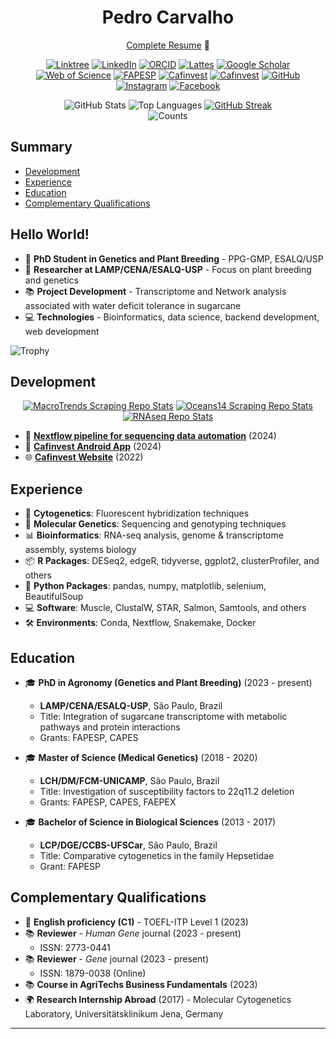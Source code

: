 <h1 align="center"><strong>Pedro Carvalho</strong></h1>
<p align="center"><a href="https://cafinvest.com.br/resume.php">Complete Resume</a> 🚀</p>
<p align="center">
  <a href="https://linktr.ee/carvalhopc"><img src="https://img.shields.io/badge/Linktree-000000?style=for-the-badge&logo=linktree&logoColor=white" alt="Linktree" /></a>
  <a href="https://www.linkedin.com/in/pedro-cristov%C3%A3o-carvalho-95369a11a/"><img src="https://img.shields.io/badge/LinkedIn-0A66C2?style=for-the-badge&logo=linkedin&logoColor=white" alt="LinkedIn" /></a>
  <a href="https://orcid.org/0000-0001-9242-6911"><img src="https://img.shields.io/badge/ORCID-A6CE39?style=for-the-badge&logo=orcid&logoColor=white" alt="ORCID" /></a>
  <a href="http://lattes.cnpq.br/9205414728529150"><img src="https://img.shields.io/badge/CNPq_Lattes-00A3E0?style=for-the-badge&logo=google-scholar&logoColor=white" alt="Lattes" /></a>
  <a href="https://scholar.google.com.br/citations?user=yLqiI_sAAAAJ"><img src="https://img.shields.io/badge/Google_Scholar-4285F4?style=for-the-badge&logo=googlescholar&logoColor=white" alt="Google Scholar" /></a>
  <a href="http://www.webofscience.com/wos/author/record/HGV-0907-2022"><img src="https://img.shields.io/badge/Web_of_Science-0066B2?style=for-the-badge&logo=webofscience&logoColor=white" alt="Web of Science" /></a>
  <a href="https://bv.fapesp.br/pt/pesquisador/689457"><img src="https://img.shields.io/badge/FAPESP-FF6A00?style=for-the-badge&logo=fapesp&logoColor=white" alt="FAPESP" /></a>
  <a href="https://play.google.com/store/apps/details?id=app.cafinvest"><img src="https://img.shields.io/badge/Cafinvest-0A62FF?style=for-the-badge&logo=google-play&logoColor=white" alt="Cafinvest" /></a>
  <a href="https://cafinvest.com.br/"><img src="https://img.shields.io/badge/Cafinvest-ffd480?style=for-the-badge&logo=coffee&logoColor=white" alt="Cafinvest" /></a>
  <a href="https://github.com/capuccino26"><img src="https://img.shields.io/badge/GitHub-181717?style=for-the-badge&logo=github&logoColor=white" alt="GitHub" /></a>
  <a href="https://instagram.com/pedrocczz"><img src="https://img.shields.io/badge/Instagram-E4405F?style=for-the-badge&logo=instagram&logoColor=white" alt="Instagram" /></a>
  <a href="https://www.facebook.com/pedro.c.carvalho.3/"><img src="https://img.shields.io/badge/Facebook-1877F2?style=for-the-badge&logo=facebook&logoColor=white" alt="Facebook" /></a>
</p>
<p align="center">
  <img src="https://github-readme-stats.vercel.app/api?username=capuccino26&show_icons=true&hide_title=true&theme=dark" alt="GitHub Stats">
  <img src="https://github-readme-stats.vercel.app/api/top-langs/?username=capuccino26&theme=dark&layout=compact" alt="Top Languages">
  <a href="https://git.io/streak-stats"><img src="https://streak-stats.demolab.com?user=capuccino26&theme=transparent&mode=weekly&card_width=150&card_height=90&hide_current_streak=true&hide_longest_streak=true" alt="GitHub Streak" /></a>
  <br><img src="https://api.visitorbadge.io/api/VisitorHit?user=capuccino26&repo=github-visitors-badge&countColor=black" alt="Counts">
</p>

## Summary
- [Development](#development)
- [Experience](#experience)
- [Education](#education)
- [Complementary Qualifications](#complementary-qualifications)

## Hello World!

- 🧬 **PhD Student in Genetics and Plant Breeding** - PPG-GMP, ESALQ/USP  
- 🌱 **Researcher at LAMP/CENA/ESALQ-USP** - Focus on plant breeding and genetics  
- 📚 **Project Development** - Transcriptome and Network analysis associated with water deficit tolerance in sugarcane
- 💻 **Technologies** - Bioinformatics, data science, backend development, web development
<p align="left">
  <img src="https://github-profile-trophy.vercel.app/?username=capuccino26&rank=A&theme=onestar" alt="Trophy"><br>
</p>

## Development
<p align="center">
  <a href="https://github.com/capuccino26/MacroTrends-Scraping"><img src="https://github-readme-stats.vercel.app/api/pin/?username=capuccino26&repo=MacroTrends-Scraping&theme=dark" alt="MacroTrends Scraping Repo Stats"></a>
  <a href="https://github.com/capuccino26/RNAseq"><img src="https://github-readme-stats.vercel.app/api/pin/?username=capuccino26&repo=Oceans14-Scraping&theme=dark" alt="Oceans14 Scraping Repo Stats"></a>
  <a href="https://github.com/capuccino26/Oceans14-Scraping"><img src="https://github-readme-stats.vercel.app/api/pin/?username=capuccino26&repo=RNAseq&theme=dark" alt="RNAseq Repo Stats"></a>
</p>

- 🔄 [**Nextflow pipeline for sequencing data automation**](https://github.com/SantosRAC/nextflow_practice) (2024)
- 📱 [**Cafinvest Android App**](https://play.google.com/store/apps/details?id=app.cafinvest) (2024)
- 🌐 [**Cafinvest Website**](https://cafinvest.com.br/) (2022)

## Experience

- 🧬 **Cytogenetics**: Fluorescent hybridization techniques
- 🧬 **Molecular Genetics**: Sequencing and genotyping techniques
- 📊 **Bioinformatics**: RNA-seq analysis, genome & transcriptome assembly, systems biology
- 📦 **R Packages**: DESeq2, edgeR, tidyverse, ggplot2, clusterProfiler, and others
- 🐍 **Python Packages**: pandas, numpy, matplotlib, selenium, BeautifulSoup
- 💻 **Software**: Muscle, ClustalW, STAR, Salmon, Samtools, and others
- 🛠 **Environments**: Conda, Nextflow, Snakemake, Docker

## Education

- 🎓 **PhD in Agronomy (Genetics and Plant Breeding)** (2023 - present)  
  - **LAMP/CENA/ESALQ-USP**, São Paulo, Brazil  
  - Title: Integration of sugarcane transcriptome with metabolic pathways and protein interactions  
  - Grants: FAPESP, CAPES

- 🎓 **Master of Science (Medical Genetics)** (2018 - 2020)  
  - **LCH/DM/FCM-UNICAMP**, São Paulo, Brazil  
  - Title: Investigation of susceptibility factors to 22q11.2 deletion  
  - Grants: FAPESP, CAPES, FAEPEX

- 🎓 **Bachelor of Science in Biological Sciences** (2013 - 2017)  
  - **LCP/DGE/CCBS-UFSCar**, São Paulo, Brazil  
  - Title: Comparative cytogenetics in the family Hepsetidae  
  - Grant: FAPESP

## Complementary Qualifications

- 🏅 **English proficiency (C1)** - TOEFL-ITP Level 1 (2023)
- 📚 **Reviewer** - *Human Gene* journal (2023 - present)  
  - ISSN: 2773-0441
- 📚 **Reviewer** - *Gene* journal (2023 - present)  
  - ISSN: 1879-0038 (Online)
- 📚 **Course in AgriTechs Business Fundamentals** (2023)
- 🌍 **Research Internship Abroad** (2017) - Molecular Cytogenetics Laboratory, Universitätsklinikum Jena, Germany
---
